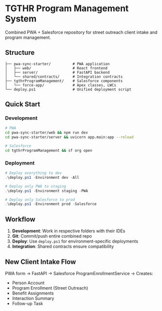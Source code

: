 # TGTHR Program Management System

Combined PWA + Salesforce repository for street outreach client intake and program management.

## Structure
```
├── pwa-sync-starter/          # PWA application
│   ├── web/                   # React frontend
│   ├── server/                # FastAPI backend
│   └── shared/contracts/      # Integration contracts
├── tgthrProgramManagement/    # Salesforce components
│   └── force-app/             # Apex classes, LWCs
└── deploy.ps1                 # Unified deployment script
```

## Quick Start

### Development
```bash
# PWA
cd pwa-sync-starter/web && npm run dev
cd pwa-sync-starter/server && uvicorn app.main:app --reload

# Salesforce
cd tgthrProgramManagement && sf org open
```

### Deployment
```powershell
# Deploy everything to dev
.\deploy.ps1 -Environment dev -All

# Deploy only PWA to staging
.\deploy.ps1 -Environment staging -PWA

# Deploy only Salesforce to prod
.\deploy.ps1 -Environment prod -Salesforce
```

## Workflow

1. **Development**: Work in respective folders with their IDEs
2. **Git**: Commit/push entire combined repo
3. **Deploy**: Use `deploy.ps1` for environment-specific deployments
4. **Integration**: Shared contracts ensure compatibility

## New Client Intake Flow

PWA form → FastAPI → Salesforce ProgramEnrollmentService → Creates:
- Person Account
- Program Enrollment (Street Outreach)
- Benefit Assignments
- Interaction Summary
- Follow-up Task
